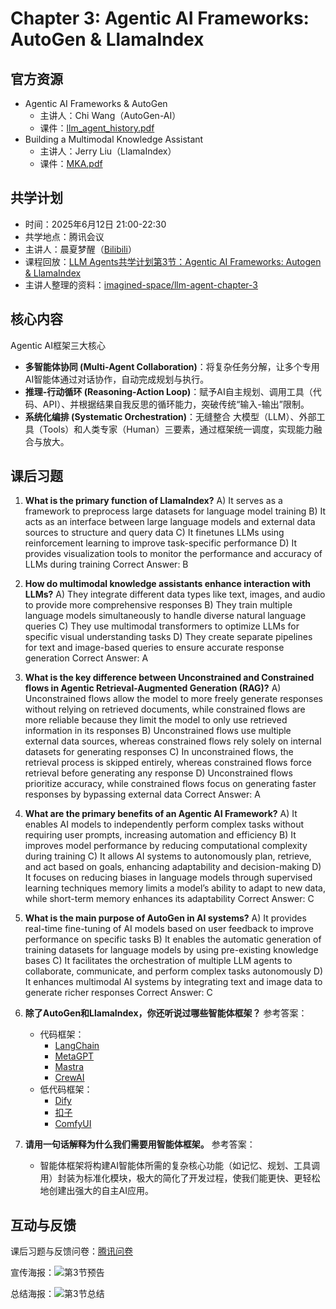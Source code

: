 # Chapter 3: Agentic AI Frameworks: AutoGen & LlamaIndex

## 官方资源

- Agentic AI Frameworks & AutoGen
  - 主讲人：Chi Wang（AutoGen-AI）
  - 课件：[llm_agent_history.pdf](https://rdi.berkeley.edu/llm-agents-mooc/slides/llm_agent_history.pdf)
- Building a Multimodal Knowledge Assistant
  - 主讲人：Jerry Liu（LlamaIndex）
  - 课件：[MKA.pdf](https://rdi.berkeley.edu/llm-agents-mooc/slides/MKA.pdf)

## 共学计划

- 时间：2025年6月12日 21:00-22:30
- 共学地点：腾讯会议
- 主讲人：晨夏梦醒（[Bilibili](https://space.bilibili.com/89566407)）
- 课程回放：[LLM Agents共学计划第3节：Agentic AI Frameworks: Autogen & LlamaIndex
](https://www.bilibili.com/video/BV18zM2zQEhp)
- 主讲人整理的资料：[imagined-space/llm-agent-chapter-3](https://github.com/imagined-space/llm-agent-chapter-3)

## 核心内容

Agentic AI框架三大核心

- **多智能体协同 (Multi-Agent Collaboration)**：将复杂任务分解，让多个专用AI智能体通过对话协作，自动完成规划与执行。
- **推理-行动循环 (Reasoning-Action Loop)**：赋予AI自主规划、调用工具（代码、API）、并根据结果自我反思的循环能力，突破传统“输入-输出”限制。
- **系统化编排 (Systematic Orchestration)**：无缝整合 大模型（LLM）、外部工具（Tools）和人类专家（Human）三要素，通过框架统一调度，实现能力融合与放大。

## 课后习题

1. **What is the primary function of LlamaIndex?**
A) It serves as a framework to preprocess large datasets for language model training
B) It acts as an interface between large language models and external data sources to structure and query data
C) It finetunes LLMs using reinforcement learning to improve task-specific performance
D) It provides visualization tools to monitor the performance and accuracy of LLMs during training
Correct Answer: B

2. **How do multimodal knowledge assistants enhance interaction with LLMs?**
A) They integrate different data types like text, images, and audio to provide more comprehensive responses
B) They train multiple language models simultaneously to handle diverse natural language queries
C) They use multimodal transformers to optimize LLMs for specific visual understanding tasks
D) They create separate pipelines for text and image-based queries to ensure accurate response generation
Correct Answer: A

3. **What is the key difference between Unconstrained and Constrained flows in Agentic Retrieval-Augmented Generation (RAG)?**
A) Unconstrained flows allow the model to more freely generate responses without relying on retrieved documents, while constrained flows are more reliable because they limit the model to only use retrieved information in its responses
B) Unconstrained flows use multiple external data sources, whereas constrained flows rely solely on internal datasets for generating responses
C) In unconstrained flows, the retrieval process is skipped entirely, whereas constrained flows force retrieval before generating any response
D) Unconstrained flows prioritize accuracy, while constrained flows focus on generating faster responses by bypassing external data
Correct Answer: A

4. **What are the primary benefits of an Agentic AI Framework?**
A) It enables AI models to independently perform complex tasks without requiring user prompts, increasing automation and efficiency
B) It improves model performance by reducing computational complexity during training
C) It allows AI systems to autonomously plan, retrieve, and act based on goals, enhancing adaptability and decision-making
D) It focuses on reducing biases in language models through supervised learning techniques memory limits a model’s ability to adapt to new data, while short-term memory enhances its adaptability
Correct Answer: C

5. **What is the main purpose of AutoGen in AI systems?**
A) It provides real-time fine-tuning of AI models based on user feedback to improve performance on specific tasks
B) It enables the automatic generation of training datasets for language models by using pre-existing knowledge bases
C) It facilitates the orchestration of multiple LLM agents to collaborate, communicate, and perform complex tasks autonomously
D) It enhances multimodal AI systems by integrating text and image data to generate richer responses
Correct Answer: C

6. **除了AutoGen和LlamaIndex，你还听说过哪些智能体框架？**
参考答案：
    - 代码框架：
      - [LangChain](https://www.langchain.com/)
      - [MetaGPT](https://mgx.dev/)
      - [Mastra](https://mastra.ai/)
      - [CrewAI](https://www.crewai.com/)
   - 低代码框架：
      - [Dify](https://dify.ai/)
      - [扣子](https://www.coze.cn/)
      - [ComfyUI](https://www.comfy.org/)

7. **请用一句话解释为什么我们需要用智能体框架。**
参考答案：
    - 智能体框架将构建AI智能体所需的复杂核心功能（如记忆、规划、工具调用）封装为标准化模块，极大的简化了开发过程，使我们能更快、更轻松地创建出强大的自主AI应用。

## 互动与反馈

课后习题与反馈问卷：[腾讯问卷](https://docs.qq.com/form/page/DTVFidG5RVW16RnZ3)

宣传海报：![第3节预告](../assets/LLMAgents共学计划/第3节预告.png)

总结海报：![第3节总结](../assets/LLMAgents共学计划/第3节总结.png)